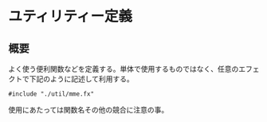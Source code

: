 ユティリティー定義
==========

概要
------
よく使う便利関数などを定義する。単体で使用するものではなく、任意のエフェクトで下記のように記述して利用する。

    #include "./util/mme.fx"

使用にあたっては関数名その他の競合に注意の事。
